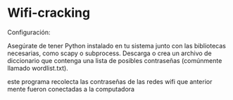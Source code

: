 # Wifi-cracking

Configuración:

Asegúrate de tener Python instalado en tu sistema junto con las bibliotecas necesarias, como scapy o subprocess.
Descarga o crea un archivo de diccionario que contenga una lista de posibles contraseñas (comúnmente llamado wordlist.txt).

este programa recolecta las contraseñas de las redes wifi que anterior mente fueron conectadas a la computadora
